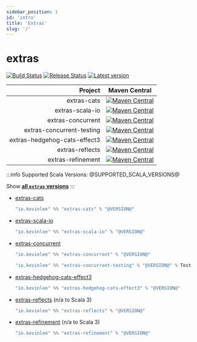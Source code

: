 ```yaml
---
sidebar_position: 1
id: 'intro'
title: 'Extras'
slug: '/'
---
```


# extras

[![Build Status](https://github.com/Kevin-Lee/extras/workflows/Build-All/badge.svg)](https://github.com/Kevin-Lee/extras/actions?workflow=Build-All)
[![Release Status](https://github.com/Kevin-Lee/extras/workflows/Release/badge.svg)](https://github.com/Kevin-Lee/extras/actions?workflow=Release)
[![Latest version](https://index.scala-lang.org/kevin-lee/extras/latest.svg)](https://index.scala-lang.org/kevin-lee/extras)


| Project | Maven Central |
| ------: | ------------- |
| extras-cats | [![Maven Central](https://maven-badges.herokuapp.com/maven-central/io.kevinlee/extras-cats_2.13/badge.svg)](https://search.maven.org/artifact/io.kevinlee/extras-cats_2.13) |
| extras-scala-io | [![Maven Central](https://maven-badges.herokuapp.com/maven-central/io.kevinlee/extras-scala-io_2.13/badge.svg)](https://search.maven.org/artifact/io.kevinlee/extras-scala-io_2.13) |
| extras-concurrent | [![Maven Central](https://maven-badges.herokuapp.com/maven-central/io.kevinlee/extras-concurrent_2.13/badge.svg)](https://search.maven.org/artifact/io.kevinlee/extras-concurrent_2.13) |
| extras-concurrent-testing | [![Maven Central](https://maven-badges.herokuapp.com/maven-central/io.kevinlee/extras-concurrent-testing_2.13/badge.svg)](https://search.maven.org/artifact/io.kevinlee/extras-concurrent-testing_2.13) |
| extras-hedgehog-cats-effect3 | [![Maven Central](https://maven-badges.herokuapp.com/maven-central/io.kevinlee/extras-hedgehog-cats-effect3_2.13/badge.svg)](https://search.maven.org/artifact/io.kevinlee/extras-hedgehog-cats-effect3_2.13) |
| extras-reflects | [![Maven Central](https://maven-badges.herokuapp.com/maven-central/io.kevinlee/extras-reflects_2.13/badge.svg)](https://search.maven.org/artifact/io.kevinlee/extras-reflects_2.13) |
| extras-refinement | [![Maven Central](https://maven-badges.herokuapp.com/maven-central/io.kevinlee/extras-refinement_2.13/badge.svg)](https://search.maven.org/artifact/io.kevinlee/extras-refinement_2.13) |

:::info
Supported Scala Versions: @SUPPORTED_SCALA_VERSIONS@

Show [**all `extras` versions**](https://index.scala-lang.org/kevin-lee/extras/artifacts)
:::

* [extras-cats](extras-cats/getting-started.md)
  ```scala
  "io.kevinlee" %% "extras-cats" % "@VERSION@"
  ```
* [extras-scala-io](extras-scala-io/getting-started.md)
  ```scala
  "io.kevinlee" %% "extras-scala-io" % "@VERSION@"
  ```
* [extras-concurrent](extras-concurrent/getting-started.md)
  ```scala
  "io.kevinlee" %% "extras-concurrent" % "@VERSION@"
  ```
  ```scala
  "io.kevinlee" %% "extras-concurrent-testing" % "@VERSION@" % Test
  ```
<!--* [extras-concurrent-testing](extras-concurrent-testing/get.md)-->
* [extras-hedgehog-cats-effect3](extras-hedgehog-cats-effect3/getting-started.md)
  ```scala
  "io.kevinlee" %% "extras-hedgehog-cats-effect3" % "@VERSION@"
  ```
* [extras-reflects](extras-reflects/getting-started.md) (n/a to Scala 3)
  ```scala
  "io.kevinlee" %% "extras-reflects" % "@VERSION@"
  ```
* [extras-refinement](extras-refinement/getting-started.md) (n/a to Scala 3)
  ```scala
  "io.kevinlee" %% "extras-refinement" % "@VERSION@"
  ```
